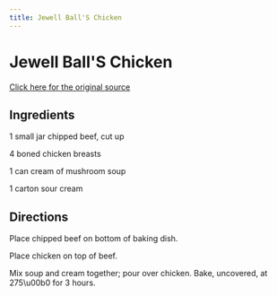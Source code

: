 ```yaml
---
title: Jewell Ball'S Chicken
---
```


<head>
<meta charset="UTF-8">
</head>
<h1>Jewell Ball'S Chicken</h1>
<a href="http://www.cookbooks.com/Recipe-Details.aspx?id=699419/">Click here for the original source</a>
<h2>Ingredients</h2>
<p></p>
<p>1 small jar chipped beef, cut up</p>
<p> </p>
<p>4 boned chicken breasts</p>
<p> </p>
<p>1 can cream of mushroom soup</p>
<p> </p>
<p>1 carton sour cream</p>
<p></p>
<h2>Directions</h2>

<p></p>
<p>Place chipped beef on bottom of baking dish.</p>
<p> </p>
<p>Place chicken on top of beef.</p>
<p> </p>
<p>Mix soup and cream together; pour over chicken. Bake, uncovered, at 275\u00b0 for 3 hours.</p>
<p></p>
